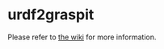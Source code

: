 # urdf2graspit

Please refer to [the wiki](https://github.com/JenniferBuehler/graspit-pkgs/wiki/urdf2graspit) for more information.

